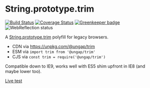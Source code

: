# String.prototype.trim

[![Build Status](https://travis-ci.com/ungap/trim.svg?branch=master)](https://travis-ci.com/ungap/trim) [![Coverage Status](https://coveralls.io/repos/github/ungap/trim/badge.svg?branch=master)](https://coveralls.io/github/ungap/trim?branch=master) [![Greenkeeper badge](https://badges.greenkeeper.io/ungap/trim.svg)](https://greenkeeper.io/) ![WebReflection status](https://offline.report/status/webreflection.svg)

A [String.prototype.trim](https://developer.mozilla.org/en-US/docs/Web/JavaScript/Reference/Global_Objects/String/trim) polyfill for legacy browsers.

  * CDN via https://unpkg.com/@ungap/trim
  * ESM via `import trim from '@ungap/trim'`
  * CJS via `const trim = require('@ungap/trim')`

Compatible down to IE9, works well with ES5 shim upfront in IE8 (and maybe lower too).

[Live test](https://ungap.github.io/trim/test/)
